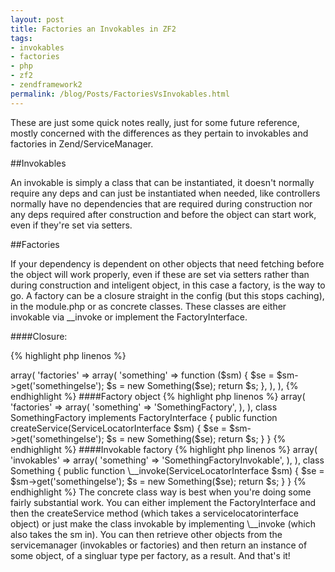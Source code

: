 ```yaml
---
layout: post
title: Factories an Invokables in ZF2
tags:
- invokables
- factories
- php
- zf2
- zendframework2
permalink: /blog/Posts/FactoriesVsInvokables.html
---
```

These are just some quick notes really, just for some future reference, mostly concerned with the differences as they pertain to invokables and factories in Zend/ServiceManager.

##Invokables

An invokable is simply a class that can be instantiated, it doesn't normally require any deps and can just be instantiated when needed, like controllers normally have no dependencies that are required during construction nor any deps required after construction and before the object can start work, even if they're set via setters.

##Factories

If your dependency is dependent on other objects that need fetching before the object will work properly, even if these are set via setters rather than during construction and inteligent object, in this case a factory, is the way to go. A factory can be a closure straight in the config (but this stops caching), in the module.php or as concrete classes. These classes are either invokable via \__invoke or implement the FactoryInterface.

####Closure:

{% highlight php linenos %}
<?php
    'service_manager' => array(
        'factories' => array(
            'something' => function ($sm) {
            	$se = $sm->get('somethingelse');
            	$s = new Something($se);
            	return $s;
            },
        ),
    ),

{% endhighlight %}

####Factory object

{% highlight php linenos %}
<?php
    'service_manager' => array(
        'factories' => array(
            'something' => 'SomethingFactory',
        ),
    ),

    class SomethingFactory implements FactoryInterface
    {
        public function createService(ServiceLocatorInterface $sm)
        {
           	$se = $sm->get('somethingelse');
           	$s = new Something($se);
           	return $s;
        }
    }
{% endhighlight %}

####Invokable factory

{% highlight php linenos %}
<?php
    'service_manager' => array(
        'invokables' => array(
            'something' => 'SomethingFactoryInvokable',
        ),
    ),


    class Something
    {
        public function \__invoke(ServiceLocatorInterface $sm)
        {
           	$se = $sm->get('somethingelse');
           	$s = new Something($se);
           	return $s;
        }
    }
{% endhighlight %}







The concrete class way is best when you're doing some fairly substantial work.
You can either implement the FactoryInterface and then the createService method (which takes a servicelocatorinterface object) or just make the class invokable by implementing \__invoke (which also takes the sm in). You can then retrieve other objects from the servicemanager (invokables or factories) and then return an instance of some object, of a singluar type per factory, as a result.

And that's it!